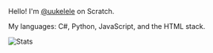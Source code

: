 Hello! I'm [@uukelele](https://scratch.mit.edu/users/uukelele) on Scratch.

My languages: C#, Python, JavaScript, and the HTML stack.

<picture>
  <source media="(prefers-color-scheme: dark)" srcset="https://github-readme-stats.vercel.app/api?username=uukelele-scratch&show_icons=true&count_private=true&theme=transparent">
  <source media="(prefers-color-scheme: light)" srcset="https://github-readme-stats.vercel.app/api?username=uukelele-scratch&show_icons=true&count_private=true&theme=default">
  <img alt="Stats" src="https://github-readme-stats.vercel.app/api?username=uukelele-scratch&show_icons=true&count_private=true&theme=default">
</picture>

<!-- [GitHub stats](https://github-readme-stats.vercel.app/api?username=uukelele-scratch&show_icons=true&count_private=true) -->


<!---
uukelele-scratch/uukelele-scratch is a ✨ special ✨ repository because its `README.md` (this file) appears on your GitHub profile.
You can click the Preview link to take a look at your changes.
--->
